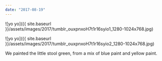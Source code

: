 ```yaml
---
date: "2017-08-19"
---
```


![yo yo]({{ site.baseurl }}/assets/images/2017/tumblr_ouxpnxoH7t1r16syio1_1280-1024x768.jpg)

![yo yo]({{ site.baseurl }}/assets/images/2017/tumblr_ouxpnxoH7t1r16syio2_1280-1024x768.jpg)

We painted the little stool green, from a mix of blue paint and yellow paint.
